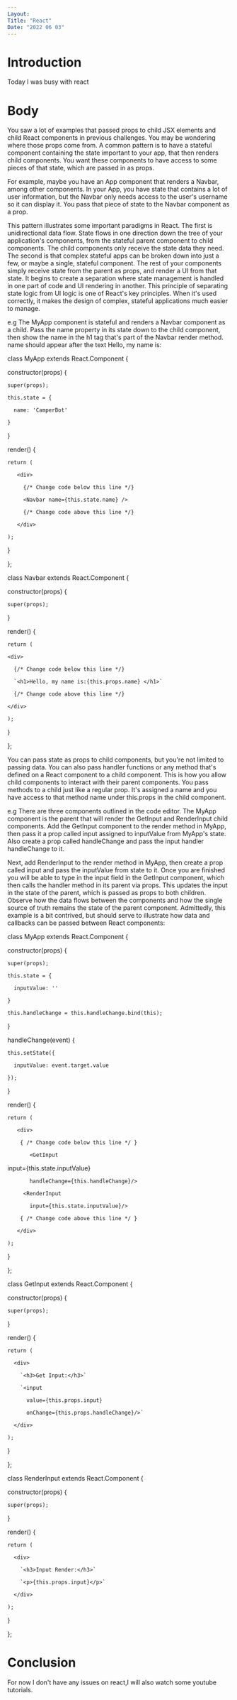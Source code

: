 ```yaml
---
Layout:
Title: "React"
Date: "2022 06 03"
---
```


# Introduction
Today I was busy with react

# Body
You saw a lot of examples that passed props to child JSX elements and child React components in previous challenges. You may be wondering where those props come from. A common pattern is to have a stateful component containing the state important to your app, that then renders child components. You want these components to have access to some pieces of that state, which are passed in as props.

For example, maybe you have an App component that renders a Navbar, among other components. In your App, you have state that contains a lot of user information, but the Navbar only needs access to the user's username so it can display it. You pass that piece of state to the Navbar component as a prop.

This pattern illustrates some important paradigms in React. The first is unidirectional data flow. State flows in one direction down the tree of your application's components, from the stateful parent component to child components. The child components only receive the state data they need. The second is that complex stateful apps can be broken down into just a few, or maybe a single, stateful component. The rest of your components simply receive state from the parent as props, and render a UI from that state. It begins to create a separation where state management is handled in one part of code and UI rendering in another. This principle of separating state logic from UI logic is one of React's key principles. When it's used correctly, it makes the design of complex, stateful applications much easier to manage.

e.g
The MyApp component is stateful and renders a Navbar component as a child. Pass the name property in its state down to the child component, then show the name in the h1 tag that's part of the Navbar render method. name should appear after the text Hello, my name is:

class MyApp extends React.Component {

  constructor(props) {

    super(props);

    this.state = {

      name: 'CamperBot'

    }

  }

  render() {

    return (

       <div>

         {/* Change code below this line */}

         <Navbar name={this.state.name} />

         {/* Change code above this line */}

       </div>

    );

  }

};

class Navbar extends React.Component {

  constructor(props) {

    super(props);

  }

  render() {

    return (

    <div>

      {/* Change code below this line */}

      `<h1>Hello, my name is:{this.props.name} </h1>`

      {/* Change code above this line */}

    </div>

    );

  }

};

You can pass state as props to child components, but you're not limited to passing data. You can also pass handler functions or any method that's defined on a React component to a child component. This is how you allow child components to interact with their parent components. You pass methods to a child just like a regular prop. It's assigned a name and you have access to that method name under this.props in the child component.

e.g
There are three components outlined in the code editor. The MyApp component is the parent that will render the GetInput and RenderInput child components. Add the GetInput component to the render method in MyApp, then pass it a prop called input assigned to inputValue from MyApp's state. Also create a prop called handleChange and pass the input handler handleChange to it.

Next, add RenderInput to the render method in MyApp, then create a prop called input and pass the inputValue from state to it. Once you are finished you will be able to type in the input field in the GetInput component, which then calls the handler method in its parent via props. This updates the input in the state of the parent, which is passed as props to both children. Observe how the data flows between the components and how the single source of truth remains the state of the parent component. Admittedly, this example is a bit contrived, but should serve to illustrate how data and callbacks can be passed between React components:

class MyApp extends React.Component {

  constructor(props) {

    super(props);

    this.state = {

      inputValue: ''

    }

    this.handleChange = this.handleChange.bind(this);

  }

  handleChange(event) {

    this.setState({

      inputValue: event.target.value

    });

  }

  render() {

    return (

       <div>

        { /* Change code below this line */ }

           <GetInput

  input={this.state.inputValue}

           handleChange={this.handleChange}/>

         <RenderInput

           input={this.state.inputValue}/>

        { /* Change code above this line */ }

       </div>

    );

  }

};

class GetInput extends React.Component {

  constructor(props) {

    super(props);

  }

  render() {

    return (

      <div>

        `<h3>Get Input:</h3>`

        `<input

          value={this.props.input}

          onChange={this.props.handleChange}/>`

      </div>

    );

  }

};

class RenderInput extends React.Component {

  constructor(props) {

    super(props);

  }

  render() {

    return (

      <div>

        `<h3>Input Render:</h3>`

        `<p>{this.props.input}</p>`

      </div>

    );

  }

};

# Conclusion
For now I don't have any issues on react,I will also watch some youtube tutorials. 